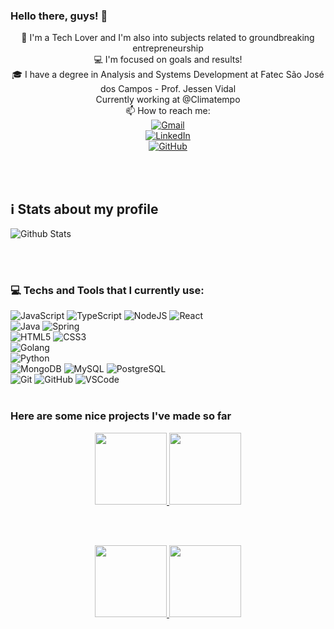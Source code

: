 ### Hello there, guys! 👋
<p align="center">
  💙 I'm a Tech Lover and I'm also into subjects related to groundbreaking entrepreneurship
  <br>
  💻 I'm focused on goals and results!
  <br>
  🎓 I have a degree in Analysis and Systems Development at Fatec São José dos Campos - Prof. Jessen Vidal
  <br>
  Currently working at @Climatempo
  <br>
  📫 How to reach me:
  <br>
  <a href="mailto:eduardo.santos@climatempo.com.br">
    <img src="https://img.shields.io/badge/gmail-D14836?&style=for-the-badge&logo=gmail&logoColor=white" alt="Gmail">
  </a>
  <br>
  <a href="https://www.linkedin.com/in/eduns" target="_blank">
    <img src="https://img.shields.io/badge/LinkedIn-%230077B5.svg?&style=for-the-badge&logo=linkedin&logoColor=white" alt="LinkedIn">
  </a>
  <br>
  <a href="https://github.com/eduns" target="_blank">
    <img src="https://img.shields.io/badge/github-%23100000.svg?&style=for-the-badge&logo=github&logoColor=white" alt="GitHub">
  </a>
</p>

<br>
<br>

## ℹ️  Stats about my profile
![Github Stats](https://github-readme-stats.vercel.app/api?username=eduns&show_icons=true&title_color=fff&icon_color=79ff97&text_color=9f9f9f&bg_color=151515)

<br><br>
### 💻 Techs and Tools that I currently use:
![JavaScript](https://img.shields.io/badge/-JavaScript-black?style=for-the-badge&logo=javascript)
![TypeScript](https://img.shields.io/badge/-TypeScript-007ACC?style=for-the-badge&logo=typescript)
![NodeJS](https://img.shields.io/badge/-NodeJS-339933?style=for-the-badge&logo=Node.js&logoColor=white)
![React](https://img.shields.io/badge/-React-1572B6?style=for-the-badge&logo=react)
<br>
![Java](https://img.shields.io/badge/-Java-901B1D?style=for-the-badge&logo=java)
![Spring](https://img.shields.io/badge/-Spring-6DB33F?style=for-the-badge&logo=spring&logoColor=white)
<br>
![HTML5](https://img.shields.io/badge/-HTML5-E34F26?style=for-the-badge&logo=html5&logoColor=white)
![CSS3](https://img.shields.io/badge/-CSS3-1572B6?style=for-the-badge&logo=css3)
<br>
![Golang](https://img.shields.io/badge/-Golang-black?style=for-the-badge&logo=go)
<br>
![Python](https://img.shields.io/badge/-Python-black?style=for-the-badge&logo=python)
<br>
![MongoDB](https://img.shields.io/badge/-MongoDB-black?style=for-the-badge&logo=mongodb)
![MySQL](https://img.shields.io/badge/-MySQL-1E4C68?style=for-the-badge&logo=mysql&logoColor=white)
![PostgreSQL](https://img.shields.io/badge/-PostgreSQL-336791?style=for-the-badge&logo=postgresql&logoColor=white)
<br>
![Git](https://img.shields.io/badge/-Git-black?style=for-the-badge&logo=git)
![GitHub](https://img.shields.io/badge/-GitHub-181717?style=for-the-badge&logo=github)
![VSCode](https://img.shields.io/badge/-VSCode-007ACC?style=for-the-badge&logo=visual-studio-code&logoColor=white)
<br><br>

### Here are some nice projects I've made so far
<p width="100%" align="center">
  <p width="100%" align="center">
    <a align="right" href="https://github.com/eduns/happy" title="Happy">
      <img height="115" src="https://github-readme-stats.vercel.app/api/pin/?username=eduns&repo=happy&theme=gotham">
    </a>
    <a align="left" href="https://github.com/eduns/be-the-hero" title="Be The Hero">
      <img height="115" src="https://github-readme-stats.vercel.app/api/pin/?username=eduns&repo=be-the-hero&theme=gotham">
    </a>
  </p>
<br><br>
   <p width="100%" align="center">
      <a align="right" href="https://github.com/eduns/devradar" title="DevRadar">
        <img height="115" src="https://github-readme-stats.vercel.app/api/pin/?username=eduns&repo=devradar&theme=gotham">
      </a>
      <a align="left" href="https://github.com/eduns/aircnc" title="AirCnC">
        <img height="115" src="https://github-readme-stats.vercel.app/api/pin/?username=eduns&repo=aircnc&theme=gotham">
      </a>
   </p>
</p>

